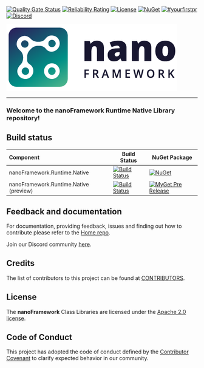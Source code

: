 [![Quality Gate Status](https://sonarcloud.io/api/project_badges/measure?project=nanoframework_lib-nanoFramework.Runtime.Native&metric=alert_status)](https://sonarcloud.io/dashboard?id=nanoframework_lib-nanoFramework.Runtime.Native) [![Reliability Rating](https://sonarcloud.io/api/project_badges/measure?project=nanoframework_lib-nanoFramework.Runtime.Native&metric=reliability_rating)](https://sonarcloud.io/dashboard?id=nanoframework_lib-nanoFramework.Runtime.Native) [![License](https://img.shields.io/badge/License-Apache%202.0-blue.svg)](https://github.com/nanoframework/Home/blob/master/LICENSE) [![NuGet](https://img.shields.io/nuget/dt/nanoFramework.Runtime.Native.svg)]() [![#yourfirstpr](https://img.shields.io/badge/first--timers--only-friendly-blue.svg)](https://github.com/nanoframework/Home/blob/master/CONTRIBUTING.md) [![Discord](https://img.shields.io/discord/478725473862549535.svg)](https://discord.gg/gCyBu8T)


![nanoFramework logo](https://github.com/nanoframework/Home/blob/master/resources/logo/nanoFramework-repo-logo.png)

-----

### Welcome to the **nanoFramework** Runtime Native Library repository!


## Build status

| Component | Build Status | NuGet Package |
|:-|---|---|
| nanoFramework.Runtime.Native | [![Build Status](https://dev.azure.com/nanoframework/nanoFramework.Runtime.Native/_apis/build/status/nanoframework.lib-nanoFramework.Runtime.Native?branchName=develop)](https://dev.azure.com/nanoframework/nanoFramework.Runtime.Native/_build/latest?definitionId=9?branchName=master) | [![NuGet](https://img.shields.io/nuget/v/nanoFramework.Runtime.Native.svg)](https://www.nuget.org/packages/nanoFramework.Runtime.Native/)  |
| nanoFramework.Runtime.Native (preview) | [![Build Status](https://dev.azure.com/nanoframework/nanoFramework.Runtime.Native/_apis/build/status/nanoframework.lib-nanoFramework.Runtime.Native?branchName=develop)](https://dev.azure.com/nanoframework/nanoFramework.Runtime.Native/_build/latest?definitionId=9?branchName=develop) | [![MyGet Pre Release](https://img.shields.io/myget/nanoframework-dev/vpre/nanoFramework.Runtime.Native.svg)](https://www.myget.org/feed/nanoframework-dev/package/nuget/nanoFramework.Runtime.Native) |


## Feedback and documentation

For documentation, providing feedback, issues and finding out how to contribute please refer to the [Home repo](https://github.com/nanoframework/Home).

Join our Discord community [here](https://discord.gg/gCyBu8T).


## Credits

The list of contributors to this project can be found at [CONTRIBUTORS](https://github.com/nanoframework/Home/blob/master/CONTRIBUTORS.md).


## License

The **nanoFramework** Class Libraries are licensed under the [Apache 2.0 license](http://www.apache.org/licenses/LICENSE-2.0).


## Code of Conduct
This project has adopted the code of conduct defined by the [Contributor Covenant](http://contributor-covenant.org/)
to clarify expected behavior in our community.
